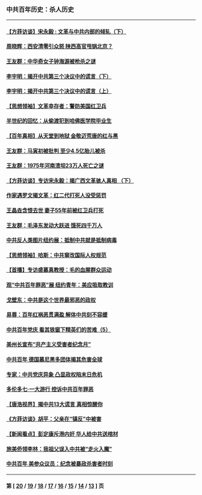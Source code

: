 ### 中共百年历史：杀人历史
---
#### [【方菲访谈】宋永毅 : 文革与中共内部的倾轧（下）](../../pages/nf1176106/n13486836.md?01090430) 
#### [周晓辉：西安清零引众怒 陕西高官甩锅北京？](../../pages/nf1176106/n13484627.md?01090430) 
#### [王友群：中华奇女子钟海源被枪杀之谜](../../pages/nf1176106/n13430555.md?01090430) 
#### [李宇明：揭开中共第三个决议中的谎言（下）](../../pages/nf1176106/n13389389.md?01090430) 
#### [李宇明：揭开中共第三个决议中的谎言（上）](../../pages/nf1176106/n13388697.md?01090430) 
#### [【思想领袖】文革幸存者：警防美国红卫兵](../../pages/nf1176106/n13339289.md?01090430) 
#### [半世纪的回忆：从偷渡犯到哈佛医学院毕业生](../../pages/nf1176106/n13345328.md?01090430) 
#### [【百年真相】从天堂到地狱 金敬迈荒唐的红与黑](../../pages/nf1176106/n13336995.md?01090430) 
#### [王友群：马寅初被批判 至少4.5亿胎儿被杀](../../pages/nf1176106/n13260313.md?01090430) 
#### [王友群：1975年河南溃坝23万人死亡之谜](../../pages/nf1176106/n13231576.md?01090430) 
#### [【方菲访谈】专访宋永毅：揭广西文革骇人真相 （下）](../../pages/nf1176106/n13209074.md?01090430) 
#### [作家遇罗文揭文革：红二代打死人没受惩罚](../../pages/nf1176106/n13205254.md?01090430) 
#### [王晶垚含恨去世 妻子55年前被红卫兵打死](../../pages/nf1176106/n13203590.md?01090430) 
#### [王友群：毛泽东发动大跃进 饿死四千万人](../../pages/nf1176106/n13177158.md?01090430) 
#### [中共反人类图片纽约展：抵制中共就是抵制病毒](../../pages/nf1176106/n13115371.md?01090430) 
#### [【思想领袖】哈斯：中共窜改国际人权规范](../../pages/nf1176106/n13053647.md?01090430) 
#### [【首播】专访盛慕真教授：毛的血腥群众运动](../../pages/nf1176106/n13091782.md?01090430) 
#### [观“中共百年罪恶”展 纽约青年：美应吸取教训](../../pages/nf1176106/n13085246.md?01090430) 
#### [戈壁东：中共是这个世界最邪恶的政权](../../pages/nf1176106/n13085641.md?01090430) 
#### [易蓉：百年红祸恶贯满盈 解体中共刻不容缓](../../pages/nf1176106/n13084455.md?01090430) 
#### [中共百年党庆 看其铁窗下精英们的苦难（5）](../../pages/nf1176106/n13076766.md?01090430) 
#### [美州长宣布“共产主义受害者纪念月”](../../pages/nf1176106/n13074024.md?01090430) 
#### [中共百年 德国慕尼黑多团体揭其危害全球](../../pages/nf1176106/n13068873.md?01090430) 
#### [专家：中共党庆异象 凸显政权陷末日危机](../../pages/nf1176106/n13067084.md?01090430) 
#### [多伦多七·一大游行 控诉中共百年罪恶](../../pages/nf1176106/n13062043.md?01090430) 
#### [【唐浩视界】揭中共13大谎言 真相惊醒你](../../pages/nf1176106/n13065208.md?01090430) 
#### [《方菲访谈》胡平：父亲在“镇反”中被害](../../pages/nf1176106/n13064114.md?01090430) 
#### [【新闻看点】彭定康斥港内奸 华人给中共送棺材](../../pages/nf1176106/n13064230.md?01090430) 
#### [旅美侨领李林：我祖父误入中共被“走火入魔”](../../pages/nf1176106/n13062777.md?01090430) 
#### [中共百年 美参众议员：纪念被暴政杀害者时刻](../../pages/nf1176106/n13063735.md?01090430) 

---
#### 第 [ [20](./20.md?01090430) / [19](./19.md?01090430) / [18](./18.md?01090430) / [17](./17.md?01090430) / [16](./16.md?01090430) / [15](./15.md?01090430) / [14](./14.md?01090430) / [13](./13.md?01090430) ] 页
